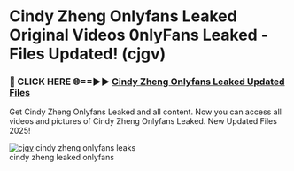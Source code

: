 # Cindy Zheng Onlyfans Leaked Original Videos 0nlyFans Leaked - Files Updated! (cjgv)

<h3>🔴 CLICK HERE 🌐==►► <a href="https://tinyurl.com/4seja8ks" rel="nofollow">Cindy Zheng Onlyfans Leaked Updated Files</a></h3>

Get Cindy Zheng Onlyfans Leaked and all content. Now you can access all videos and pictures of Cindy Zheng Onlyfans Leaked. New Updated Files 2025!

[![cjgv](https://i.imgur.com/EWjZXRe.gif)](https://tinyurl.com/4seja8ks)
cindy zheng onlyfans leaks<br>
cindy zheng leaked onlyfans